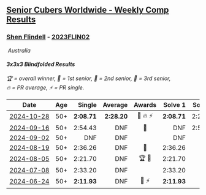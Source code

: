 <style>table {white-space: nowrap;}</style>
<link rel="stylesheet" type="text/css" href="/scw-comp/css/flags.css" />

## [Senior Cubers Worldwide - Weekly Comp Results](/scw-comp/results/)
### [Shen Flindell](README.md) - [2023FLIN02](https://www.worldcubeassociation.org/persons/2023FLIN02?event=333bf)

<i class="flag flag-AU" />&nbsp;Australia

#### 3x3x3 Blindfolded Results

<span style="white-space: nowrap;">🏆 = overall winner</span>, <span style="white-space: nowrap;">🥇 = 1st senior</span>, <span style="white-space: nowrap;">🥈 = 2nd senior</span>, <span style="white-space: nowrap;">🥉 = 3rd senior</span>, <span style="white-space: nowrap;">🔥 = PR average</span>, <span style="white-space: nowrap;">⚡ = PR single</span>.

| Date | Age | Single | Average | Awards | Solve 1 | Solve 2 | Solve 3 | Video |
| :--: | :--: | --: | --: | :--: | --: | --: | --: | :-- |
| [2024-10-28](../../results/2024-10-28/333bf.md) | 50+ | **2:08.71** | **2:28.20** | 🥉 🔥 ⚡ | **2:08.71** | 2:29.57 | 2:46.31 | [Desktop](https://www.facebook.com/745394767/videos/1596125394309108) / [Mobile](https://m.facebook.com/745394767/videos/1596125394309108) |
| [2024-09-16](../../results/2024-09-16/333bf.md) | 50+ | 2:54.43 | DNF | 🥉 | DNF | 2:57.46 | 2:54.43 | [Desktop](https://www.facebook.com/745394767/videos/1045704650372196) / [Mobile](https://m.facebook.com/745394767/videos/1045704650372196) |
| [2024-09-02](../../results/2024-09-02/333bf.md) | 50+ | DNF | DNF |  | DNF | DNF | DNF | [Desktop](https://www.facebook.com/745394767/videos/486781267505815) / [Mobile](https://m.facebook.com/745394767/videos/486781267505815) |
| [2024-08-19](../../results/2024-08-19/333bf.md) | 50+ | 2:36.26 | DNF | 🥉 | 2:36.26 | DNF | DNF | [Desktop](https://www.facebook.com/745394767/videos/1469462050386384) / [Mobile](https://m.facebook.com/745394767/videos/1469462050386384) |
| [2024-08-05](../../results/2024-08-05/333bf.md) | 50+ | 2:21.70 | DNF | 🏆 🥇 | 2:21.70 | DNF | DNF | [Desktop](https://www.facebook.com/745394767/videos/1748165446009841) / [Mobile](https://m.facebook.com/745394767/videos/1748165446009841) |
| [2024-07-08](../../results/2024-07-08/333bf.md) | 50+ | 2:33.20 | DNF |  | 2:33.20 | DNF | 3:02.12 | [Desktop](https://www.facebook.com/745394767/videos/494086183198944) / [Mobile](https://m.facebook.com/745394767/videos/494086183198944) |
| [2024-06-24](../../results/2024-06-24/333bf.md) | 50+ | **2:11.93** | DNF | 🥈 ⚡ | **2:11.93** | DNF | 3:06.70 | [Desktop](https://www.facebook.com/745394767/videos/1685187058965343) / [Mobile](https://m.facebook.com/745394767/videos/1685187058965343) |


<!-- Global site tag (gtag.js) - Google Analytics -->
<script async src="https://www.googletagmanager.com/gtag/js?id=UA-86348435-3"></script>
<script>window.dataLayer = window.dataLayer || []; function gtag() {dataLayer.push(arguments);} gtag('js', new Date()); gtag('config', 'UA-86348435-3');</script>
